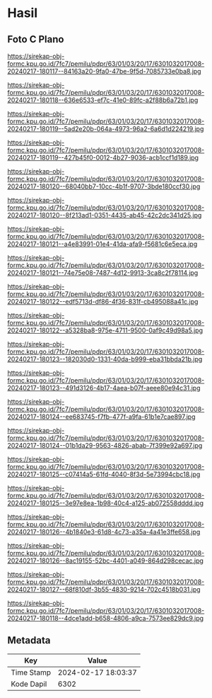 # Hasil

## Foto C Plano

https://sirekap-obj-formc.kpu.go.id/7fc7/pemilu/pdpr/63/01/03/20/17/6301032017008-20240217-180117--84163a20-9fa0-47be-9f5d-7085733e0ba8.jpg

https://sirekap-obj-formc.kpu.go.id/7fc7/pemilu/pdpr/63/01/03/20/17/6301032017008-20240217-180118--636e6533-ef7c-41e0-89fc-a2f88b6a72b1.jpg

https://sirekap-obj-formc.kpu.go.id/7fc7/pemilu/pdpr/63/01/03/20/17/6301032017008-20240217-180119--5ad2e20b-064a-4973-96a2-6a6d1d224219.jpg

https://sirekap-obj-formc.kpu.go.id/7fc7/pemilu/pdpr/63/01/03/20/17/6301032017008-20240217-180119--427b45f0-0012-4b27-9036-acb1ccf1d189.jpg

https://sirekap-obj-formc.kpu.go.id/7fc7/pemilu/pdpr/63/01/03/20/17/6301032017008-20240217-180120--68040bb7-10cc-4b1f-9707-3bde180ccf30.jpg

https://sirekap-obj-formc.kpu.go.id/7fc7/pemilu/pdpr/63/01/03/20/17/6301032017008-20240217-180120--8f213ad1-0351-4435-ab45-42c2dc341d25.jpg

https://sirekap-obj-formc.kpu.go.id/7fc7/pemilu/pdpr/63/01/03/20/17/6301032017008-20240217-180121--a4e83991-01e4-41da-afa9-f5681c6e5eca.jpg

https://sirekap-obj-formc.kpu.go.id/7fc7/pemilu/pdpr/63/01/03/20/17/6301032017008-20240217-180121--74e75e08-7487-4d12-9913-3ca8c2f78114.jpg

https://sirekap-obj-formc.kpu.go.id/7fc7/pemilu/pdpr/63/01/03/20/17/6301032017008-20240217-180122--edf5713d-df86-4f36-831f-cb495088a41c.jpg

https://sirekap-obj-formc.kpu.go.id/7fc7/pemilu/pdpr/63/01/03/20/17/6301032017008-20240217-180122--a5328ba8-975e-4711-9500-0af9c49d98a5.jpg

https://sirekap-obj-formc.kpu.go.id/7fc7/pemilu/pdpr/63/01/03/20/17/6301032017008-20240217-180123--182030d0-1331-40da-b999-eba31bbda21b.jpg

https://sirekap-obj-formc.kpu.go.id/7fc7/pemilu/pdpr/63/01/03/20/17/6301032017008-20240217-180123--491d3126-4b17-4aea-b07f-aeee80e94c31.jpg

https://sirekap-obj-formc.kpu.go.id/7fc7/pemilu/pdpr/63/01/03/20/17/6301032017008-20240217-180124--ee683745-f7fb-477f-a9fa-61b1e7cae897.jpg

https://sirekap-obj-formc.kpu.go.id/7fc7/pemilu/pdpr/63/01/03/20/17/6301032017008-20240217-180124--01b1da29-9563-4826-abab-7f399e92a697.jpg

https://sirekap-obj-formc.kpu.go.id/7fc7/pemilu/pdpr/63/01/03/20/17/6301032017008-20240217-180125--c07414a5-61fd-4040-8f3d-5e73994cbc18.jpg

https://sirekap-obj-formc.kpu.go.id/7fc7/pemilu/pdpr/63/01/03/20/17/6301032017008-20240217-180125--3e97e8ea-1b98-40c4-a125-ab072558dddd.jpg

https://sirekap-obj-formc.kpu.go.id/7fc7/pemilu/pdpr/63/01/03/20/17/6301032017008-20240217-180126--4b1840e3-61d8-4c73-a35a-4a41e3ffe658.jpg

https://sirekap-obj-formc.kpu.go.id/7fc7/pemilu/pdpr/63/01/03/20/17/6301032017008-20240217-180126--8ac19155-52bc-4401-a049-864d298cecac.jpg

https://sirekap-obj-formc.kpu.go.id/7fc7/pemilu/pdpr/63/01/03/20/17/6301032017008-20240217-180127--68f810df-3b55-4830-9214-702c4518b031.jpg

https://sirekap-obj-formc.kpu.go.id/7fc7/pemilu/pdpr/63/01/03/20/17/6301032017008-20240217-180118--4dce1add-b658-4806-a9ca-7573ee829dc9.jpg


## Metadata

| Key        | Value               |
| ---------- | ------------------- |
| Time Stamp | 2024-02-17 18:03:37 |
| Kode Dapil | 6302                |




